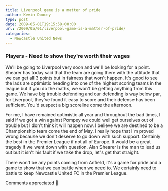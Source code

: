 ```yaml
---
title: Liverpool game is a matter of pride
author: Kevin Doocey
type: post
date: 2009-05-01T19:15:58+00:00
url: /2009/05/01/liverpool-game-is-a-matter-of-pride/
categories:
  - Newcastle United News
---
```


### Players - Need to show they're worth their wages

We'll be going to Liverpool very soon and we'll be looking for a point. Shearer has today said that the team are going there with the attitude that we can get all 3 points but in fairness that won't happen. It's good to see the lads are optimistic heading into one of the highest scoring teams in the league but if you do the maths, we won't be getting anything from this game. We have big trouble defending and our defending is way below par, for Liverpool, they've found it easy to score and their defense has been sufficient. You'd suspect a big scoreline come the afternoon.

For me, I have remained optimistic all year and throughout the bad times, I said if we got a win against Pompey we could well get ourselves out of trouble but I don't think it will happen now. I believe we are destined to be a Championship team come the end of May. I really hope that I'm proved wrong because we don't deserve to go down with such support. Certainly the best in the Premier League if not all of Europe. It would be a great tragedy if we went down with question. Alan Shearer is the man to lead us out but it isn't his fault if we take the drop, let's get that straight.

There won't be any points coming from Anfield, it's a game for pride and a game to show that we can battle when we need to. We certainly need to battle to keep Newcastle United FC in the Premier League.

Comments appreciated 🙂
